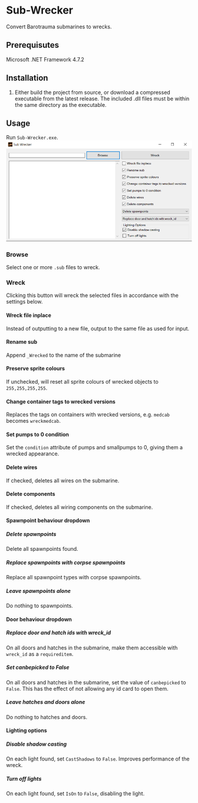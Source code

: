# Sub-Wrecker
Convert Barotrauma submarines to wrecks. 
## Prerequisutes
Microsoft .NET Framework 4.7.2
## Installation
1. Either build the project from source, or download a compressed executable from the latest release. The included .dll files must be within the same directory as the executable.
## Usage
Run `Sub-Wrecker.exe`.  
![Sub-Wrecker](Docs/GUI.png)
### Browse
Select one or more `.sub` files to wreck.
### Wreck
Clicking this button will wreck the selected files in accordance with the settings below.
#### Wreck file inplace
Instead of outputting to a new file, output to the same file as used for input.
#### Rename sub
Append `_Wrecked` to the name of the submarine
#### Preserve sprite colours
If unchecked, will reset all sprite colours of wrecked objects to `255,255,255,255`.
#### Change container tags to wrecked versions
Replaces the tags on containers with wrecked versions, e.g. `medcab` becomes `wreckmedcab`.
#### Set pumps to 0 condition
Set the `condition` attribute of pumps and smallpumps to 0, giving them a wrecked appearance.
#### Delete wires
If checked, deletes all wires on the submarine.
#### Delete components
If checked, deletes all wiring components on the submarine.
#### Spawnpoint behaviour dropdown
##### Delete spawnpoints
Delete all spawnpoints found.
##### Replace spawnpoints with corpse spawnpoints
Replace all spawnpoint types with corpse spawnpoints.
##### Leave spawnpoints alone
Do nothing to spawnpoints.
#### Door behaviour dropdown
##### Replace door and hatch ids with wreck_id
On all doors and hatches in the submarine, make them accessible with `wreck_id` as a `requireditem`.
##### Set canbepicked to False
On all doors and hatches in the submarine, set the value of `canbepicked` to `False`. This has the effect of not allowing any id card to open them.
##### Leave hatches and doors alone
Do nothing to hatches and doors.
#### Lighting options
##### Disable shadow casting
On each light found, set `CastShadows` to `False`. Improves performance of the wreck.
##### Turn off lights
On each light found, set `IsOn` to `False`, disabling the light.
